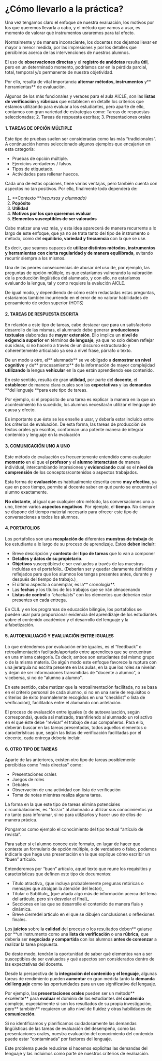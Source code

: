 # ¿Cómo llevarlo a la práctica?

Una vez tengamos claro el enfoque de nuestra evaluación, los motivos por los que queremos llevarla a cabo, y el método que vamos a usar, es momento de valorar qué instrumentos usraremos para tal efecto.

Normalmente y de manera inconsciente, los docentes nos dejamos llevar en mayor o menor medida, por las impresiones y por los detalles que percibimos acerca de las intervenciones de nuestros alumnos.

El uso de **observaciones directas** y el **registro de anédotas** resulta **útil**, pero en un determinado momento, podríamos car en la pérdida parcial, total, temporal y/o permanente de nuestra objetividad.

Por ello, resulta de vital importancia **alternar** **métodos, instrumentos** y** herramientas** de evaluación.

Algunos de los más funcionales y veraces para el aula AICLE, son las **listas de verificación** y **rúbricas** que establecen en detalle los criterios que estamos utilizando para evaluar a los estudiantes, pero aparte de ello, contamos con gran variedad de estrategias como: Tareas de respuestas seleccionadas; 2. Tareas de respuesta escritas; 3. Presentaciones orales

#### 1. TAREAS DE OPCIÓN MÚLTIPLE

Este tipo de pruebas suelen ser consideradas como las más “tradicionales”. A continuación hemos seleccionado algunos ejemplos que encajarían en esta categoría:

* Pruebas de opción múltiple.
* Ejercicios verdaderos / falsos.
* Tipos de etiquetado.
* Actividades para rellenar huecos.

Cada una de estas opciones, tiene varias ventajas, pero también cuenta con aspectos no tan positivos. Por ello, finalmente todo dependerá de:

1. **Contexto **_\(recursos y alumnado\)_
2. **Popósito**
3. **Utilidad**
4. **Motivos por los que queremos evaluar**
5. **Elementos susceptibles de ser valorados**

Cabe matizar una vez más, y esta idea aparecerá de manera recurrente a lo largo de este enfoque, que ya no se trata tanto del tipo de instrumento o método, como del **equilibrio, variedad y frecuencia** con la que se use.

Es decir, que seamos capaces de **utilizar distintos métodos, instrumentos y herramientas** **con cierta regularidad y de manera equilibrada**, evitando recurrir siempre a los mismos.

Una de las peores consecuencias de abusar del uso de, por ejemplo, las preguntas de opción múltiple, es que estaríamos vulnerando la valoración de la producción lingüística del alumnado, y con ello, no estaríamos evaluando la lengua, tal y como requiere la evalución AICLE.

De igual modo, y dependiendo de cómo estén redactadas estas preguntas, estaríamos también incurriendo en el error de no valorar habilidades de pensamiento de orden superior \(HOTS\)

#### 2. TAREAS DE RESPUESTA ESCRITA

En relación a este tipo de tareas, cabe destacar que para un satisfactorio desarrollo de las mismas, el alumnado debe generar **producciones textuales** elaboradas de **mayor extensión**. Ello implica un **nivel de exigencia superior** en términos **de lenguaje**, ya que no solo deben reflejar sus ideas, si no hacerlo a través de un discurso estructurado y coherentemente articulado ya sea a nivel frase, párrafo o texto.

De un modo u otro, el** alumnado** se ve obligado a **demostrar un nivel cognitivo** y de** procesamiento** de la información de mayor complejidad **utilizando** la lengua **vehicular** en la que están aprendiendo ese contenido.

En este sentido, resulta de gran **utilidad,** por parte del **docente**, el **establecer** de manera clara cuales son las **expectativas** y las **demandas** **del lenguaje **para este tipo de tareas.

Por ejemplo, si el propósito de una tarea es explicar la manera en la que un acontecimiento ha sucedido, los alumnos necesitarán utilizar el lenguaje de causa y efecto.

Es importante que éste se les enseñe a usar, y debería estar incluído entre los criterios de evaluación. De esta forma, las tareas de producción de textos orales y/o escritos, conforman una potente manera de integrar contenido y lenguaje en la evaluación

#### 3. COMUNICACIÓN UNO A UNO

Este método de evaluación es frecuentemente entendido como cualquier **momento** en el que el **profesor** y el **alumno interactúan** de manera individual, intercambiando impresiones y **evidenciando** cual es el **nivel de comprensión** de los conceptos/contenidos o aspectos trabajados.

Esta forma de **evaluación** es habitualmente descrita como **muy efectiva**, ya que en poco tiempo, permite al docente saber en qué punto se encuentra el alumno exactamente.

**No obstante**, al igual que cualquier otro método, las conversaciones uno a uno, tienen varios **aspectos negativos**. Por ejemplo, el **tiempo**. No siempre se dispone del tiempo material necesario para ofrecer este tipo de conversaciones a todos los alumnos.

#### 4. PORTAFOLIOS

Los portafolios son una **recoplación de** diferentes **muestras de trabajo** de los estudiante a lo largo de su proceso de aprendizaje. Éstos **deben incluír:**

* Breve descripción y **contexto** del **tipo de tareas** que lo van a componer
* **Detalles y datos de su propietario**.
* **Objetivos** susceptiblesd e ser evaluados a través de las muestras incluídas en el portafolio_ \(Deberían ser y quedar claramente definidos y reflejados para que los alumnos los tengas presentes antes, durante y después del tiempo de trabajo.\)_
* El último aspecto a conemplar, es la** cronología**. 
* Las **fechas** y los títulos de los trabajos que se irán almacenando
* **Listas de control** o _“checklists_” con los elementos que deberían estar presentes en cada entrega.

En CLIL y en los programas de educación bilingüe, los portafolios se pueden usar para proporcionar evidencia del aprendizaje de los estudiantes sobre el contenido académico y el desarrollo del lenguaje y la alfabetización.

#### 5. AUTOEVALUACIÓ Y EVALUACIÓN ENTRE IGUALES

Lo que entendemos por evaluación entre iguales, es el “feedback” o retroalimentación faciltado/aportado entre aprendices que se encuentran en una misma categoría. Es decir, ambos son estudiantes del mismo grupo o de la misma materia. De algún modo este enfoque favorece la ruptura con una jerarquía no escrita presente en las aulas, en la que los roles se nivelan y dejan de ser informaciones transmitidas de "docente a alumno", o vicebersa, si no de "alumno a alumno".

En este sentido, cabe matizar que la retroalimentación facilitada, no se basa en el criterio personal de cada alumno, si no en una serie de requisitos o criterios de éxito \(normalemnte recogidos en una “checklist” o lista de verificación\), facilitados entre el alumando con antelación.

El proceso de evaluación entre iguales \(o de autoevaluación, según corresponda\), queda así matizado, trasnfiriendo al alumnado un rol activo en el que éste debe "revisar” el trabajo de sus compañeros. Para ello, deberán buscar en las tareas presentadas, todos aquellos elementos o características que, según las listas de verificación facilitadas por el docente, cada entrega debería incluír.

#### 6. OTRO TIPO DE TAREAS

Aparte de las anteriores, existen otro tipo de tareas posiblemente percibidas como "más directas" como:

* Presentaciones orales
* Juegos de roles
* Debates
* Observación de una actividad con lista de verificación
* Toma de notas mientras realiza alguna tarea.

La forma en la que este tipo de tareas elimina potenciales circumbalaciones, es "forzar" al alumnado a utilizar sus conocimientos ya no tanto para inforamar, si no para utilziarlos y hacer uso de ellos de manera prácica.

Pongamos como ejemplo el conocimiento del tipo textual “artículo de revista”.

Para saber si el alumno conoce este formato, en lugar de hacer que conteste un formulario de opción múltiple, o de verdadero o falso, podemos indicarle que haga una presentación en la que explique cómo escribir un “buen” artículo.

Entenderemos por “buen” artículo, aquel texto que reune los requisitios y características que definen este tipo de documentos:

* Título atractivo_ \(que incluya probablemente pregunas retóricas o mensajes que atraigan la atención del lector\)_
* Titular o Subtítulo_ \(que añada algo más de información acerca del tema del artículo, pero sin desvelar el final\)_
* Secciones en las que se desarrolle el contenido de manera fluía y dinámica.
* Breve cierredel artículo en el que se dibujen conclusiones o reflexiones finales.

Los **juicios** sobre la **calidad** del proceso o los resultados deben** guiarse por **un instrumento como una **lista de verificación** o una **rúbrica,** que debería ser **negociada y compartida** con los alumnos **antes de comenzar** a realizar la tarea propuesta.

De deste modo, tendrán la oportunidad de saber qué elementos van a ser susceptibles de ser evaluados y qué aspectos son considerados dentro de las expectativas del docente.

Desde la perspectiva de la **integración del contenido y el lenguaje**, algunas tareas de rendimiento pueden **aumentar** en gran medida tanto la **demanda del lenguaje** como las oportunidades para un uso significativo del lenguaje.

Por ejemplo, las **presentaciones orales** pueden ser un método** excelente** para **evaluar** el dominio de los estudiantes del **contenido** complejo, especialmente si son los resultados de su propia investigación, pero** también** requieren un alto nivel de fluidez y otras habilidades de **comunicación**.

Si no identificamos y planificamos cuidadosamente las demandas lingüísticas de las tareas de evaluación del desempeño, como las presentaciones orales, nuestra evaluación del conocimiento del contenido puede estar "contaminada" por factores del lenguaje.

Este problema puede reducirse si hacemos explícitas las demandas del lenguaje y las incluimos como parte de nuestros criterios de evaluación.


